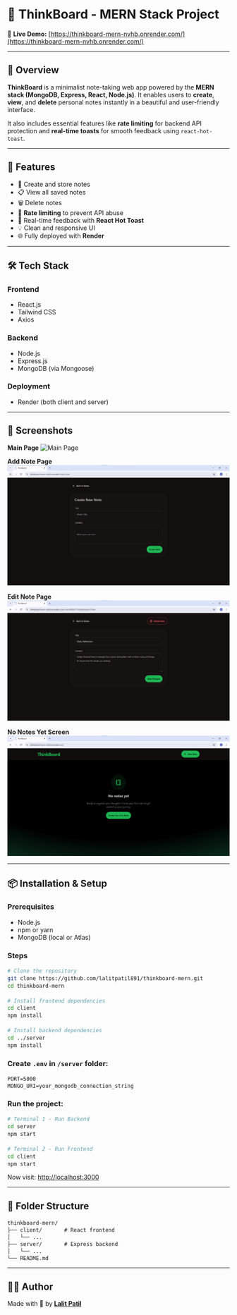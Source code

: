 # 🧠 ThinkBoard - MERN Stack Project

🔗 **Live Demo:** [https://thinkboard-mern-nvhb.onrender.com/](https://thinkboard-mern-nvhb.onrender.com/)  

---

## 📌 Overview

**ThinkBoard** is a minimalist note-taking web app powered by the **MERN stack (MongoDB, Express, React, Node.js)**. It enables users to **create**, **view**, and **delete** personal notes instantly in a beautiful and user-friendly interface.

It also includes essential features like **rate limiting** for backend API protection and **real-time toasts** for smooth feedback using `react-hot-toast`.

---

## 🚀 Features

- 📝 Create and store notes
- 📋 View all saved notes
- 🗑️ Delete notes
- 🔐 **Rate limiting** to prevent API abuse
- 🔔 Real-time feedback with **React Hot Toast**
- 💡 Clean and responsive UI
- 🌐 Fully deployed with **Render**

---

## 🛠️ Tech Stack

### **Frontend**
- React.js
- Tailwind CSS
- Axios

### **Backend**
- Node.js
- Express.js
- MongoDB (via Mongoose)

### **Deployment**
- Render (both client and server)

---

## 📸 Screenshots

**Main Page**
![Main Page](https://github.com/lalitpatil891/thinkboard-mern/blob/main/sc/main-page.pngs)

**Add Note Page**
![Add Note Page](https://github.com/lalitpatil891/thinkboard-mern/blob/main/sc/add-note-page.png)

**Edit Note Page**
![Edit Note Page](https://github.com/lalitpatil891/thinkboard-mern/blob/main/sc/edit-page.png)

**No Notes Yet Screen**
![No Note Yet](http://github.com/lalitpatil891/thinkboard-mern/blob/main/sc/no-note-yet.png)

---

## 📦 Installation & Setup

### Prerequisites
- Node.js
- npm or yarn
- MongoDB (local or Atlas)

### Steps

```bash
# Clone the repository
git clone https://github.com/lalitpatil891/thinkboard-mern.git
cd thinkboard-mern

# Install frontend dependencies
cd client
npm install

# Install backend dependencies
cd ../server
npm install
````

### Create `.env` in `/server` folder:

```env
PORT=5000
MONGO_URI=your_mongodb_connection_string
```

### Run the project:

```bash
# Terminal 1 - Run Backend
cd server
npm start

# Terminal 2 - Run Frontend
cd client
npm start
```

Now visit: [http://localhost:3000](http://localhost:3000)

---

## 📁 Folder Structure

```
thinkboard-mern/
├── client/       # React frontend
│   └── ...       
├── server/       # Express backend
│   └── ...
└── README.md
```
---

## 👨‍💻 Author

Made with 💙 by **[Lalit Patil](https://github.com/lalitpatil891)**

```
